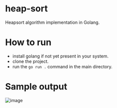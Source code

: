 # heap-sort

Heapsort algorithm implementation in Golang.

# How to run
 - install golang if not yet present in your system. 
 - clone the project.
 - run the `go run .` command in the main directory.
 
# Sample output

![image](https://user-images.githubusercontent.com/75375838/181909252-d9a5c7fb-9352-4f4b-a02d-c25aa45ffaa5.png)
